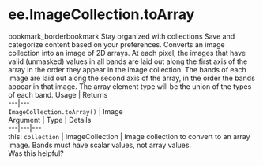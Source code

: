  
#  ee.ImageCollection.toArray
bookmark_borderbookmark Stay organized with collections  Save and categorize content based on your preferences.
Converts an image collection into an image of 2D arrays. At each pixel, the images that have valid (unmasked) values in all bands are laid out along the first axis of the array in the order they appear in the image collection. The bands of each image are laid out along the second axis of the array, in the order the bands appear in that image. The array element type will be the union of the types of each band.
Usage | Returns  
---|---  
`ImageCollection.toArray()` | Image  
Argument | Type | Details  
---|---|---  
this: `collection` | ImageCollection | Image collection to convert to an array image. Bands must have scalar values, not array values.  
Was this helpful?
